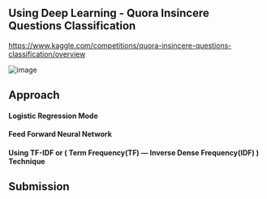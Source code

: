 ## Using Deep Learning - Quora Insincere Questions Classification 
 <https://www.kaggle.com/competitions/quora-insincere-questions-classification/overview>
 
 ![image](https://github.com/AnshulRanjan2004/Escape-The-Maze/assets/91585064/9655c51c-da68-4bde-bae9-6412541f531d)

## Approach
#### Logistic Regression Mode
#### Feed Forward Neural Network
#### Using TF-IDF or ( Term Frequency(TF) — Inverse Dense Frequency(IDF) ) Technique


## Submission
